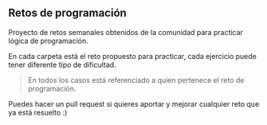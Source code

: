 ## Retos de programación

Proyecto de retos semanales obtenidos de la comunidad para practicar lógica de programación.

En cada carpeta está el reto propuesto para practicar, cada ejercicio puede tener diferente tipo de dificultad.

> En todos los casos está referenciado a quien pertenece el reto de programación.

Puedes hacer un pull request si quieres aportar y mejorar cualquier reto que ya está resuelto :)
